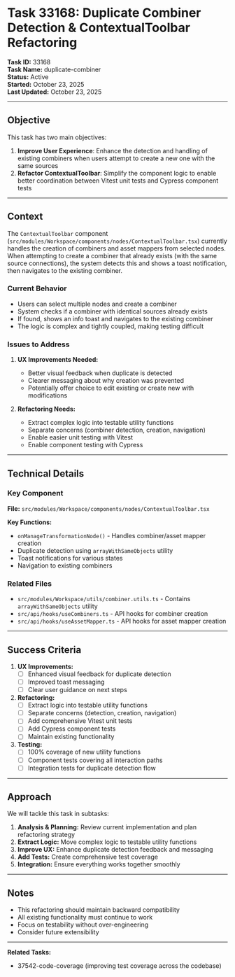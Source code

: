 # Task 33168: Duplicate Combiner Detection & ContextualToolbar Refactoring

**Task ID:** 33168  
**Task Name:** duplicate-combiner  
**Status:** Active  
**Started:** October 23, 2025  
**Last Updated:** October 23, 2025

---

## Objective

This task has two main objectives:

1. **Improve User Experience**: Enhance the detection and handling of existing combiners when users attempt to create a new one with the same sources
2. **Refactor ContextualToolbar**: Simplify the component logic to enable better coordination between Vitest unit tests and Cypress component tests

---

## Context

The `ContextualToolbar` component (`src/modules/Workspace/components/nodes/ContextualToolbar.tsx`) currently handles the creation of combiners and asset mappers from selected nodes. When attempting to create a combiner that already exists (with the same source connections), the system detects this and shows a toast notification, then navigates to the existing combiner.

### Current Behavior

- Users can select multiple nodes and create a combiner
- System checks if a combiner with identical sources already exists
- If found, shows an info toast and navigates to the existing combiner
- The logic is complex and tightly coupled, making testing difficult

### Issues to Address

1. **UX Improvements Needed:**
   - Better visual feedback when duplicate is detected
   - Clearer messaging about why creation was prevented
   - Potentially offer choice to edit existing or create new with modifications

2. **Refactoring Needs:**
   - Extract complex logic into testable utility functions
   - Separate concerns (combiner detection, creation, navigation)
   - Enable easier unit testing with Vitest
   - Enable component testing with Cypress

---

## Technical Details

### Key Component

**File:** `src/modules/Workspace/components/nodes/ContextualToolbar.tsx`

**Key Functions:**
- `onManageTransformationNode()` - Handles combiner/asset mapper creation
- Duplicate detection using `arrayWithSameObjects` utility
- Toast notifications for various states
- Navigation to existing combiners

### Related Files

- `src/modules/Workspace/utils/combiner.utils.ts` - Contains `arrayWithSameObjects` utility
- `src/api/hooks/useCombiners.ts` - API hooks for combiner creation
- `src/api/hooks/useAssetMapper.ts` - API hooks for asset mapper creation

---

## Success Criteria

1. **UX Improvements:**
   - [ ] Enhanced visual feedback for duplicate detection
   - [ ] Improved toast messaging
   - [ ] Clear user guidance on next steps

2. **Refactoring:**
   - [ ] Extract logic into testable utility functions
   - [ ] Separate concerns (detection, creation, navigation)
   - [ ] Add comprehensive Vitest unit tests
   - [ ] Add Cypress component tests
   - [ ] Maintain existing functionality

3. **Testing:**
   - [ ] 100% coverage of new utility functions
   - [ ] Component tests covering all interaction paths
   - [ ] Integration tests for duplicate detection flow

---

## Approach

We will tackle this task in subtasks:

1. **Analysis & Planning:** Review current implementation and plan refactoring strategy
2. **Extract Logic:** Move complex logic to testable utility functions
3. **Improve UX:** Enhance duplicate detection feedback and messaging
4. **Add Tests:** Create comprehensive test coverage
5. **Integration:** Ensure everything works together smoothly

---

## Notes

- This refactoring should maintain backward compatibility
- All existing functionality must continue to work
- Focus on testability without over-engineering
- Consider future extensibility

---

**Related Tasks:**
- 37542-code-coverage (improving test coverage across the codebase)

